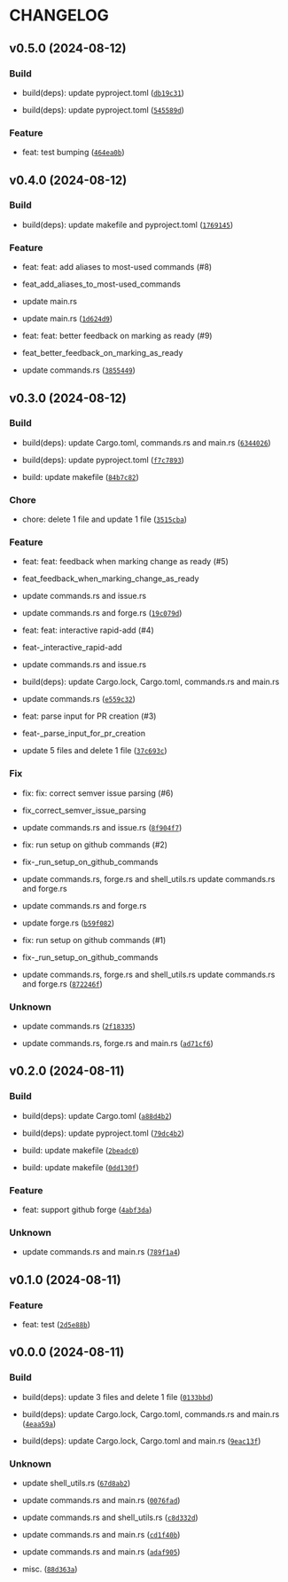 # CHANGELOG

## v0.5.0 (2024-08-12)

### Build

* build(deps): update pyproject.toml ([`db19c31`](https://github.com/MartinBernstorff/lumberkid-rs/commit/db19c31a155b496bbb8ce3f68f418156c7b53a27))

* build(deps): update pyproject.toml ([`545589d`](https://github.com/MartinBernstorff/lumberkid-rs/commit/545589dfe7c7d1240b3bd2a43a70f8e63bee35a9))

### Feature

* feat: test bumping ([`464ea0b`](https://github.com/MartinBernstorff/lumberkid-rs/commit/464ea0bb205d0ab710a2fa65e6cb3c5192987185))

## v0.4.0 (2024-08-12)

### Build

* build(deps): update makefile and pyproject.toml ([`1769145`](https://github.com/MartinBernstorff/lumberkid-rs/commit/176914571b41c1fcd6b033d32006015df947b1bf))

### Feature

* feat: feat: add aliases to most-used commands (#8)

* feat_add_aliases_to_most-used_commands

* update main.rs

* update main.rs ([`1d624d9`](https://github.com/MartinBernstorff/lumberkid-rs/commit/1d624d992b158d47d83cbce87fbe15467cd87317))

* feat: feat: better feedback on marking as ready (#9)

* feat_better_feedback_on_marking_as_ready

* update commands.rs ([`3855449`](https://github.com/MartinBernstorff/lumberkid-rs/commit/3855449c082e6de96de12f57874ba4bd8d228f4e))

## v0.3.0 (2024-08-12)

### Build

* build(deps): update Cargo.toml, commands.rs and main.rs ([`6344026`](https://github.com/MartinBernstorff/lumberkid-rs/commit/63440262ba49fefaf508f4af6e80232a7bf6ca3a))

* build(deps): update pyproject.toml ([`f7c7893`](https://github.com/MartinBernstorff/lumberkid-rs/commit/f7c7893b1dd92e2cfed6debee5e9d1a0347c3c03))

* build: update makefile ([`84b7c82`](https://github.com/MartinBernstorff/lumberkid-rs/commit/84b7c82b26ea12eea70e1ac70e1d452cb882768f))

### Chore

* chore: delete 1 file and update 1 file ([`3515cba`](https://github.com/MartinBernstorff/lumberkid-rs/commit/3515cbae9ffee4ca05a6eb1c789d678f4afdae24))

### Feature

* feat: feat: feedback when marking change as ready (#5)

* feat_feedback_when_marking_change_as_ready

* update commands.rs and issue.rs

* update commands.rs and forge.rs ([`19c079d`](https://github.com/MartinBernstorff/lumberkid-rs/commit/19c079dc1b0ce37d72726e0eab1dc53725ed50bb))

* feat: feat: interactive rapid-add (#4)

* feat-_interactive_rapid-add

* update commands.rs and issue.rs

* build(deps): update Cargo.lock, Cargo.toml, commands.rs and main.rs

* update commands.rs ([`e559c32`](https://github.com/MartinBernstorff/lumberkid-rs/commit/e559c3249120a0117721ee7372239cd1225e9250))

* feat: parse input for PR creation
 (#3)

* feat-_parse_input_for_pr_creation

* update 5 files and delete 1 file ([`37c693c`](https://github.com/MartinBernstorff/lumberkid-rs/commit/37c693cbd0e7a177283237d1fdccd85973203c46))

### Fix

* fix: fix: correct semver issue parsing (#6)

* fix_correct_semver_issue_parsing

* update commands.rs and issue.rs ([`8f904f7`](https://github.com/MartinBernstorff/lumberkid-rs/commit/8f904f7016f62b3fe2896a3580d32ea765ca09f1))

* fix: run setup on github commands (#2)

* fix-_run_setup_on_github_commands

* update commands.rs, forge.rs and shell_utils.rs update commands.rs and forge.rs

* update commands.rs and forge.rs

* update forge.rs ([`b59f082`](https://github.com/MartinBernstorff/lumberkid-rs/commit/b59f082dbec6d1626b1a58c4d206fcf6851a8646))

* fix: run setup on github commands (#1)

* fix-_run_setup_on_github_commands

* update commands.rs, forge.rs and shell_utils.rs update commands.rs and forge.rs ([`872246f`](https://github.com/MartinBernstorff/lumberkid-rs/commit/872246ff5f24fd0d5c418f85653fc55687993bcc))

### Unknown

* update commands.rs ([`2f18335`](https://github.com/MartinBernstorff/lumberkid-rs/commit/2f183357f73b8aba55eb32b6d82bee6ef010f398))

* update commands.rs, forge.rs and main.rs ([`ad71cf6`](https://github.com/MartinBernstorff/lumberkid-rs/commit/ad71cf621e57bc783ed40c9e1a824a413d78c115))

## v0.2.0 (2024-08-11)

### Build

* build(deps): update Cargo.toml ([`a88d4b2`](https://github.com/MartinBernstorff/lumberkid-rs/commit/a88d4b2332c294b5705f2c6e2f8871ffb45f7e43))

* build(deps): update pyproject.toml ([`79dc4b2`](https://github.com/MartinBernstorff/lumberkid-rs/commit/79dc4b2fde8e20b7cece728faa00a8f00ea7eaed))

* build: update makefile ([`2beadc0`](https://github.com/MartinBernstorff/lumberkid-rs/commit/2beadc01a8fff704c7442a19743d4e3a3eb047e3))

* build: update makefile ([`0dd130f`](https://github.com/MartinBernstorff/lumberkid-rs/commit/0dd130f304208c293f7fdf1c441bac6465213f5b))

### Feature

* feat: support github forge ([`4abf3da`](https://github.com/MartinBernstorff/lumberkid-rs/commit/4abf3daa019062f74bca585679e6f09eb25874c9))

### Unknown

* update commands.rs and main.rs ([`789f1a4`](https://github.com/MartinBernstorff/lumberkid-rs/commit/789f1a40162ade6985438e57103a6ff8fc1070c0))

## v0.1.0 (2024-08-11)

### Feature

* feat: test ([`2d5e88b`](https://github.com/MartinBernstorff/lumberkid-rs/commit/2d5e88b583dbfcd6aa34ba5fced426fd66419483))

## v0.0.0 (2024-08-11)

### Build

* build(deps): update 3 files and delete 1 file ([`0133bbd`](https://github.com/MartinBernstorff/lumberkid-rs/commit/0133bbd3081c858b442b026194273bd41d77f415))

* build(deps): update Cargo.lock, Cargo.toml, commands.rs and main.rs ([`4eaa59a`](https://github.com/MartinBernstorff/lumberkid-rs/commit/4eaa59a0d6249ffbba7a622185e20a00c70e7236))

* build(deps): update Cargo.lock, Cargo.toml and main.rs ([`9eac13f`](https://github.com/MartinBernstorff/lumberkid-rs/commit/9eac13f030dca7f3028a9c5e33f28ba75d2bfe5d))

### Unknown

* update shell_utils.rs ([`67d8ab2`](https://github.com/MartinBernstorff/lumberkid-rs/commit/67d8ab22939f1839090ad1084425e28ced667126))

* update commands.rs and main.rs ([`0076fad`](https://github.com/MartinBernstorff/lumberkid-rs/commit/0076fad1c5b1f3d759ec85e08c66bae903988bbe))

* update commands.rs and shell_utils.rs ([`c8d332d`](https://github.com/MartinBernstorff/lumberkid-rs/commit/c8d332dd8ad66b6992cc335f9205e6e2f24643ff))

* update commands.rs and main.rs ([`cd1f40b`](https://github.com/MartinBernstorff/lumberkid-rs/commit/cd1f40b973eff035507e9b7eb0d5d562edec47ee))

* update commands.rs and main.rs ([`adaf905`](https://github.com/MartinBernstorff/lumberkid-rs/commit/adaf9057373a543f6a1496f0bb5e9dfe9bf7d5f0))

* misc. ([`88d363a`](https://github.com/MartinBernstorff/lumberkid-rs/commit/88d363a6a98732e24325c1a866a627a37f8e1a13))
